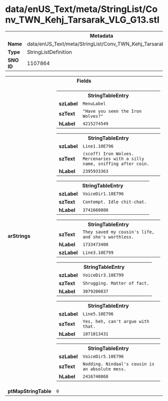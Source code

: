 <h1>data/enUS_Text/meta/StringList/Conv_TWN_Kehj_Tarsarak_VLG_G13.stl</h1><table><tr><th colspan="100%">Metadata</th></tr><tr><td><b>Name</b></td><td>data/enUS_Text/meta/StringList/Conv_TWN_Kehj_Tarsarak_VLG_G13.stl</td></tr><tr><td><b>Type</b></td><td>StringListDefinition</td></tr><tr><td><b>SNO ID</b></td><td>1107864</td></tr></table>

<table><tr><th colspan="100%">Fields</th></tr><tr><td><b>arStrings</b></td><td><table><tr><th colspan="100%">StringTableEntry</th></tr><tr><td><b>szLabel</b></td><td><code>MenuLabel</code></td></tr><tr><td><b>szText</b></td><td><code>"Have you seen the Iron Wolves?"</code></td></tr><tr><td><b>hLabel</b></td><td><code>4215274549</code></td></tr></table>


<table><tr><th colspan="100%">StringTableEntry</th></tr><tr><td><b>szLabel</b></td><td><code>Line1.10E796</code></td></tr><tr><td><b>szText</b></td><td><code>(scoff) Iron Wolves. Mercenaries with a silly name, sniffing after coin.</code></td></tr><tr><td><b>hLabel</b></td><td><code>2395933363</code></td></tr></table>


<table><tr><th colspan="100%">StringTableEntry</th></tr><tr><td><b>szLabel</b></td><td><code>VoiceDir1.10E796</code></td></tr><tr><td><b>szText</b></td><td><code>Contempt. Idle chit-chat.</code></td></tr><tr><td><b>hLabel</b></td><td><code>3741660800</code></td></tr></table>


<table><tr><th colspan="100%">StringTableEntry</th></tr><tr><td><b>szText</b></td><td><code>They saved my cousin's life, and she's worthless.</code></td></tr><tr><td><b>hLabel</b></td><td><code>1733473400</code></td></tr><tr><td><b>szLabel</b></td><td><code>Line3.10E799</code></td></tr></table>


<table><tr><th colspan="100%">StringTableEntry</th></tr><tr><td><b>szLabel</b></td><td><code>VoiceDir3.10E799</code></td></tr><tr><td><b>szText</b></td><td><code>Shrugging. Matter of fact.</code></td></tr><tr><td><b>hLabel</b></td><td><code>3079200837</code></td></tr></table>


<table><tr><th colspan="100%">StringTableEntry</th></tr><tr><td><b>szLabel</b></td><td><code>Line5.10E796</code></td></tr><tr><td><b>szText</b></td><td><code>Yes, heh, can't argue with that.</code></td></tr><tr><td><b>hLabel</b></td><td><code>1071013431</code></td></tr></table>


<table><tr><th colspan="100%">StringTableEntry</th></tr><tr><td><b>szLabel</b></td><td><code>VoiceDir5.10E796</code></td></tr><tr><td><b>szText</b></td><td><code>Nodding. Nindaal's cousin is an absolute mess.</code></td></tr><tr><td><b>hLabel</b></td><td><code>2416740868</code></td></tr></table>


</td></tr><tr><td><b>ptMapStringTable</b></td><td><code>0</code></td></tr></table>

